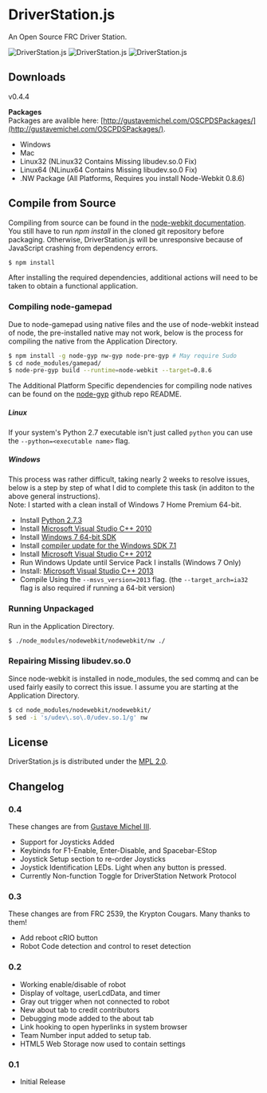 # DriverStation.js

An Open Source FRC Driver Station.

![DriverStation.js](http://i.imgur.com/Rz8iTj9.png)
![DriverStation.js](http://i.imgur.com/RFcOAJX.png)
![DriverStation.js](http://i.imgur.com/654fPmo.png)

## Downloads

v0.4.4

**Packages**  
Packages are avalible here: [http://gustavemichel.com/OSCPDSPackages/](http://gustavemichel.com/OSCPDSPackages/).  
- Windows  
- Mac  
- Linux32 (NLinux32 Contains Missing libudev.so.0 Fix)  
- Linux64 (NLinux64 Contains Missing libudev.so.0 Fix)  
- .NW Package (All Platforms, Requires you install Node-Webkit 0.8.6)  
  
## Compile from Source

Compiling from source can be found in the [node-webkit documentation](https://github.com/rogerwang/node-webkit/wiki/How-to-package-and-distribute-your-apps).
You still have to run *npm install* in the cloned git repository before
packaging. Otherwise, DriverStation.js will be unresponsive because of
JavaScript crashing from dependency errors.

``` bash
$ npm install
```

After installing the required dependencies, additional actions  will need to be taken to obtain a functional application.

### Compiling node-gamepad

Due to node-gamepad using native files and the use of node-webkit instead of node, the pre-installed native may not work, below is the process for compiling the native from the Application Directory.

``` bash
$ npm install -g node-gyp nw-gyp node-pre-gyp # May require Sudo
$ cd node_modules/gamepad/
$ node-pre-gyp build --runtime=node-webkit --target=0.8.6
```

The Additional Platform Specific dependencies for compiling node natives can be found on the [node-gyp](https://github.com/TooTallNate/node-gyp#installation) github repo README.  

##### Linux
If your system's Python 2.7 executable isn't just called `python` you can use the `--python=<executable name>` flag.  

##### Windows
This process was rather difficult, taking nearly 2 weeks to resolve issues, below is a step by step of what I did to complete this task (in additon to the above general instructions).  
Note: I started with a clean install of Windows 7 Home Premium 64-bit.  

- Install [Python 2.7.3](http://www.python.org/download/releases/2.7.3#download)
- Install [Microsoft Visual Studio C++ 2010](http://go.microsoft.com/?linkid=9709949)
- Install [Windows 7 64-bit SDK](http://www.microsoft.com/en-us/download/details.aspx?id=8279)
- Install [compiler update for the Windows SDK 7.1](http://www.microsoft.com/en-us/download/details.aspx?id=4422)
- Install [Microsoft Visual Studio C++ 2012](http://go.microsoft.com/?linkid=9816758)
- Run Windows Update until Service Pack I installs (Windows 7 Only)
- Install: [Microsoft Visual Studio C++ 2013](http://go.microsoft.com/?linkid=9832280&clcid=0x409)
- Compile Using the `--msvs_version=2013` flag. (the `--target_arch=ia32` flag is also required if running a 64-bit version)


### Running Unpackaged

Run in the Application Directory.

``` bash
$ ./node_modules/nodewebkit/nodewebkit/nw ./
```

### Repairing Missing libudev.so.0

Since node-webkit is installed in node_modules, the sed commq and can be used fairly easily to correct this issue. I assume you are starting at the Application Directory.

``` bash
$ cd node_modules/nodewebkit/nodewebkit/
$ sed -i 's/udev\.so\.0/udev.so.1/g' nw
```

## License

DriverStation.js is distributed under the [MPL 2.0](http://www.mozilla.org/MPL/2.0/).

## Changelog

### 0.4
These changes are from [Gustave Michel III](https://www.github.com/gixxy).
- Support for Joysticks Added
- Keybinds for F1-Enable, Enter-Disable, and Spacebar-EStop
- Joystick Setup section to re-order Joysticks
- Joystick Identification LEDs. Light when any button is pressed.
- Currently Non-function Toggle for DriverStation Network Protocol

### 0.3
These changes are from FRC 2539, the Krypton Cougars. Many thanks to them!
- Add reboot cRIO button
- Robot Code detection and control to reset detection

### 0.2
- Working enable/disable of robot
- Display of voltage, userLcdData, and timer
- Gray out trigger when not connected to robot
- New about tab to credit contributors
- Debugging mode added to the about tab
- Link hooking to open hyperlinks in system browser
- Team Number input added to setup tab.
- HTML5 Web Storage now used to contain settings

### 0.1
- Initial Release
